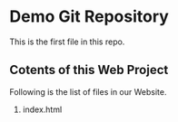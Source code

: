 # Demo Git Repository
This is the first file in this repo.

## Cotents of this Web Project
Following is the list of files in our Website.
1. index.html

